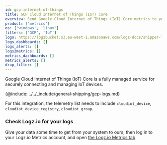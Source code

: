 ```yaml
---
id: gcp-internet-of-things
title: GCP Cloud Internet of Things (IoT) Core
overview: Send Google Cloud Internet of Things (IoT) Core metrics to your Logz.io account.
product: ['metrics']
os: ['windows', 'linux']
filters: ['GCP', 'IoT']
logo: https://logzbucket.s3.eu-west-1.amazonaws.com/logz-docs/shipper-logos/googleiot.png
logs_dashboards: []
logs_alerts: []
logs2metrics: []
metrics_dashboards: []
metrics_alerts: []
drop_filter: []
---
```



Google Cloud Internet of Things (IoT) Core is a fully managed service for securely connecting and managing IoT devices. 


{@include: ../../_include/general-shipping/gcp-logs.md}  

For this integration, the telemetry list needs to include `cloudiot_device`, `cloudiot_device_registry`, `cloudiot_group`.

### Check Logz.io for your logs

Give your data some time to get from your system to ours, then log in to your Logz.io Metrics account, and open [the Logz.io Metrics tab](https://app.logz.io/#/dashboard/metrics/).
